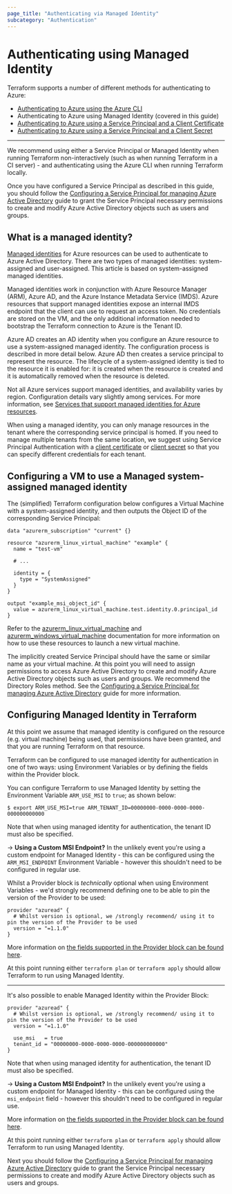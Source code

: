 ```yaml
---
page_title: "Authenticating via Managed Identity"
subcategory: "Authentication"
---
```


# Authenticating using Managed Identity

Terraform supports a number of different methods for authenticating to Azure:

* [Authenticating to Azure using the Azure CLI](azure_cli.html)
* Authenticating to Azure using Managed Identity (covered in this guide)
* [Authenticating to Azure using a Service Principal and a Client Certificate](service_principal_client_certificate.html)
* [Authenticating to Azure using a Service Principal and a Client Secret](service_principal_client_secret.html)

---

We recommend using either a Service Principal or Managed Identity when running Terraform non-interactively (such as when running Terraform in a CI server) - and authenticating using the Azure CLI when running Terraform locally.

Once you have configured a Service Principal as described in this guide, you should follow the [Configuring a Service Principal for managing Azure Active Directory](service_principal_configuration.html) guide to grant the Service Principal necessary permissions to create and modify Azure Active Directory objects such as users and groups.

## What is a managed identity?

[Managed identities][azure-managed-identities] for Azure resources can be used to authenticate to Azure Active Directory. There are two types of managed identities: system-assigned and user-assigned. This article is based on system-assigned managed identities.

Managed identities work in conjunction with Azure Resource Manager (ARM), Azure AD, and the Azure Instance Metadata Service (IMDS). Azure resources that support managed identities expose an internal IMDS endpoint that the client can use to request an access token. No credentials are stored on the VM, and the only additional information needed to bootstrap the Terraform connection to Azure is the Tenant ID.

Azure AD creates an AD identity when you configure an Azure resource to use a system-assigned managed identity. The configuration process is described in more detail below. Azure AD then creates a service principal to represent the resource. The lifecycle of a system-assigned identity is tied to the resource it is enabled for: it is created when the resource is created and it is automatically removed when the resource is deleted.

Not all Azure services support managed identities, and availability varies by region. Configuration details vary slightly among services. For more information, see [Services that support managed identities for Azure resources][azure-managed-identities-services].

When using a managed identity, you can only manage resources in the tenant where the corresponding service principal is homed. If you need to manage multiple tenants from the same location, we suggest using Service Principal Authentication with a [client certificate](service_principal_client_certificate.html) or [client secret](service_principal_client_secret.html) so that you can specify different credentials for each tenant.

## Configuring a VM to use a Managed system-assigned managed identity

The (simplified) Terraform configuration below configures a Virtual Machine with a system-assigned identity, and then outputs the Object ID of the corresponding Service Principal:

```hcl
data "azurerm_subscription" "current" {}

resource "azurerm_linux_virtual_machine" "example" {
  name = "test-vm"

  # ...

  identity = {
    type = "SystemAssigned"
  }
}

output "example_msi_object_id" {
  value = azurerm_linux_virtual_machine.test.identity.0.principal_id
}
```

Refer to the [azurerm_linux_virtual_machine][azurerm_linux_virtual_machine] and [azurerm_windows_virtual_machine][azurerm_windows_virtual_machine] documentation for more information on how to use these resources to launch a new virtual machine.

The implicitly created Service Principal should have the same or similar name as your virtual machine. At this point you will need to assign permissions to access Azure Active Directory to create and modify Azure Active Directory objects such as users and groups. We recommend the Directory Roles method. See the [Configuring a Service Principal for managing Azure Active Directory](service_principal_configuration.html#method-1-directory-roles-recommended) guide for more information.

## Configuring Managed Identity in Terraform

At this point we assume that managed identity is configured on the resource (e.g. virtual machine) being used, that permissions have been granted, and that you are running Terraform on that resource.

Terraform can be configured to use managed identity for authentication in one of two ways: using Environment Variables or by defining the fields within the Provider block.

You can configure Terraform to use Managed Identity by setting the Environment Variable `ARM_USE_MSI` to `true`; as shown below:

```shell
$ export ARM_USE_MSI=true ARM_TENANT_ID=00000000-0000-0000-0000-000000000000
```

Note that when using managed identity for authentication, the tenant ID must also be specified.

-> **Using a Custom MSI Endpoint?** In the unlikely event you're using a custom endpoint for Managed Identity - this can be configured using the `ARM_MSI_ENDPOINT` Environment Variable - however this shouldn't need to be configured in regular use.

Whilst a Provider block is _technically_ optional when using Environment Variables - we'd strongly recommend defining one to be able to pin the version of the Provider to be used:

```hcl
provider "azuread" {
  # Whilst version is optional, we /strongly recommend/ using it to pin the version of the Provider to be used
  version = "=1.1.0"
}
```

More information on [the fields supported in the Provider block can be found here](../index.html#argument-reference).

At this point running either `terraform plan` or `terraform apply` should allow Terraform to run using Managed Identity.

---

It's also possible to enable Managed Identity within the Provider Block:

```hcl
provider "azuread" {
  # Whilst version is optional, we /strongly recommend/ using it to pin the version of the Provider to be used
  version = "=1.1.0"

  use_msi   = true
  tenant_id = "00000000-0000-0000-0000-000000000000"
}
```

Note that when using managed identity for authentication, the tenant ID must also be specified.

-> **Using a Custom MSI Endpoint?** In the unlikely event you're using a custom endpoint for Managed Identity - this can be configured using the `msi_endpoint` field - however this shouldn't need to be configured in regular use.

More information on [the fields supported in the Provider block can be found here](../index.html#argument-reference).

At this point running either `terraform plan` or `terraform apply` should allow Terraform to run using Managed Identity.

Next you should follow the [Configuring a Service Principal for managing Azure Active Directory](service_principal_configuration.html) guide to grant the Service Principal necessary permissions to create and modify Azure Active Directory objects such as users and groups.


[azure-managed-identities]: https://docs.microsoft.com/en-us/azure/active-directory/managed-identities-azure-resources/overview
[azure-managed-identities-services]: https://docs.microsoft.com/en-us/azure/active-directory/managed-identities-azure-resources/services-support-managed-identities
[azurerm_linux_virtual_machine]: https://www.terraform.io/docs/providers/azurerm/r/linux_virtual_machine.html
[azurerm_windows_virtual_machine]: https://www.terraform.io/docs/providers/azurerm/r/windows_virtual_machine.html
